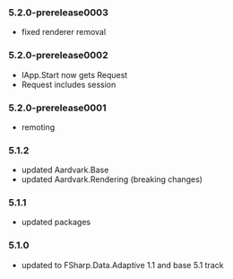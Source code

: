 ### 5.2.0-prerelease0003
 - fixed renderer removal
 
### 5.2.0-prerelease0002
 - IApp.Start now gets Request
 - Request includes session

### 5.2.0-prerelease0001
 - remoting

### 5.1.2
- updated Aardvark.Base
- updated Aardvark.Rendering (breaking changes)

### 5.1.1
 - updated packages

### 5.1.0
- updated to FSharp.Data.Adaptive 1.1 and base 5.1 track

